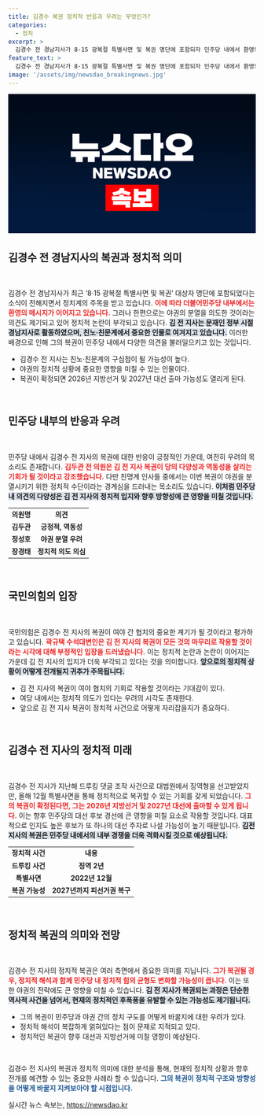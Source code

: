 ```yaml
---
title: 김경수 복권 정치적 반응과 우려는 무엇인가?
categories:
  - 정치
excerpt: >
  김경수 전 경남지사가 8·15 광복절 특별사면 및 복권 명단에 포함되자 민주당 내에서 환영의 목소리와 우려가 교차하고 있습니다. 그의 복권이 정치권에 미치는 영향과 차기 대선 주자로서의 가능성에 대한 논의가 뜨겁습니다.
feature_text: >
  김경수 전 경남지사가 8·15 광복절 특별사면 및 복권 명단에 포함되자 민주당 내에서 환영의 목소리와 우려가 교차하고 있습니다. 그의 복권이 정치권에 미치는 영향과 차기 대선 주자로서의 가능성에 대한 논의가 뜨겁습니다.
image: '/assets/img/newsdao_breakingnews.jpg'
---
```


<p><img src="/assets/img/newsdao_breakingnews.jpg" alt="bookingtag 속보" /></p>

<h2 data-ke-size="size26">김경수 전 경남지사의 복권과 정치적 의미</h2>

<p data-ke-size="size16">&nbsp;</p>

<p>김경수 전 경남지사가 최근 ‘8·15 광복절 특별사면 및 복권’ 대상자 명단에 포함되었다는 소식이 전해지면서 정치계의 주목을 받고 있습니다. <b><span style="color: #ee2323;">이에 따라 더불어민주당 내부에서는 환영의 메시지가 이어지고 있습니다.</span></b> 그러나 한편으로는 야권의 분열을 의도한 것이라는 의견도 제기되고 있어 정치적 논란이 부각되고 있습니다. <b><span style="background-color: #21538527;">김 전 지사는 문재인 정부 시절 경남지사로 활동하였으며, 친노·친문계에서 중요한 인물로 여겨지고 있습니다.</span></b> 이러한 배경으로 인해 그의 복권이 민주당 내에서 다양한 의견을 불러일으키고 있는 것입니다.</p>

<ul>
  <li>김경수 전 지사는 친노·친문계의 구심점이 될 가능성이 높다.</li>
  <li>야권의 정치적 상황에 중요한 영향을 미칠 수 있는 인물이다.</li>
  <li>복권이 확정되면 2026년 지방선거 및 2027년 대선 출마 가능성도 열리게 된다.</li>
</ul>

<p data-ke-size="size16">&nbsp;</p>

<h2 data-ke-size="size26">민주당 내부의 반응과 우려</h2>

<p data-ke-size="size16">&nbsp;</p>

<p>민주당 내에서 김경수 전 지사의 복권에 대한 반응이 긍정적인 가운데, 여전히 우려의 목소리도 존재합니다. <b><span style="color: #ee2323;">김두관 전 의원은 김 전 지사 복권이 당의 다양성과 역동성을 살리는 기회가 될 것이라고 강조했습니다.</span></b> 다만 친명계 인사들 중에서는 이번 복권이 야권을 분열시키기 위한 정치적 수단이라는 경계심을 드러내는 목소리도 있습니다. <b><span style="background-color: #21538527;">이처럼 민주당 내 의견의 다양성은 김 전 지사의 정치적 입지와 향후 방향성에 큰 영향을 미칠 것입니다.</span></b></p>

<table>
  <tr>
    <td style="text-align: center; height: 17px;"><b>의원명</b></td>
    <td style="text-align: center; height: 17px;"><b>의견</b></td>
  </tr>
  <tr>
    <td style="text-align: center; height: 17px;"><b>김두관</b></td>
    <td style="text-align: center; height: 17px;"><b>긍정적, 역동성</b></td>
  </tr>
  <tr>
    <td style="text-align: center; height: 17px;"><b>정성호</b></td>
    <td style="text-align: center; height: 17px;"><b>야권 분열 우려</b></td>
  </tr>
  <tr>
    <td style="text-align: center; height: 17px;"><b>장경태</b></td>
    <td style="text-align: center; height: 17px;"><b>정치적 의도 의심</b></td>
  </tr>
</table>

<p data-ke-size="size16">&nbsp;</p>

<h2 data-ke-size="size26">국민의힘의 입장</h2>

<p data-ke-size="size16">&nbsp;</p>

<p>국민의힘은 김경수 전 지사의 복권이 여야 간 협치의 중요한 계기가 될 것이라고 평가하고 있습니다. <b><span style="color: #ee2323;">곽규택 수석대변인은 김 전 지사의 복권이 모든 것의 마무리로 작용할 것이라는 시각에 대해 부정적인 입장을 드러냈습니다.</span></b> 이는 정치적 논란과 논란이 이어지는 가운데 김 전 지사의 입지가 더욱 부각되고 있다는 것을 의미합니다. <b><span style="background-color: #21538527;">앞으로의 정치적 상황이 어떻게 전개될지 귀추가 주목됩니다.</span></b></p>

<ul>
  <li>김 전 지사의 복권이 여야 협치의 기회로 작용할 것이라는 기대감이 있다.</li>
  <li>여당 내에서는 정치적 의도가 있다는 우려의 시각도 존재한다.</li>
  <li>앞으로 김 전 지사 복권이 정치적 사건으로 어떻게 자리잡을지가 중요하다.</li>
</ul>

<p data-ke-size="size16">&nbsp;</p>

<h2 data-ke-size="size26">김경수 전 지사의 정치적 미래</h2>

<p data-ke-size="size16">&nbsp;</p>

<p>김경수 전 지사가 지난해 드루킹 댓글 조작 사건으로 대법원에서 징역형을 선고받았지만, 올해 12월 특별사면을 통해 정치적으로 복귀할 수 있는 기회를 갖게 되었습니다. <b><span style="color: #ee2323;">그의 복권이 확정된다면, 그는 2026년 지방선거 및 2027년 대선에 출마할 수 있게 됩니다.</span></b> 이는 향후 민주당의 대선 후보 경선에 큰 영향을 미칠 요소로 작용할 것입니다. 대표적으로 인지도 높은 후보가 또 하나의 대선 주자로 나설 가능성이 높기 때문입니다. <b><span style="background-color: #21538527;">김전 지사의 복권은 민주당 내에서의 내부 경쟁을 더욱 격화시킬 것으로 예상됩니다.</span></b></p>

<table>
  <tr>
    <td style="text-align: center; height: 17px;"><b>정치적 사건</b></td>
    <td style="text-align: center; height: 17px;"><b>내용</b></td>
  </tr>
  <tr>
    <td style="text-align: center; height: 17px;"><b>드루킹 사건</b></td>
    <td style="text-align: center; height: 17px;"><b>징역 2년</b></td>
  </tr>
  <tr>
    <td style="text-align: center; height: 17px;"><b>특별사면</b></td>
    <td style="text-align: center; height: 17px;"><b>2022년 12월</b></td>
  </tr>
  <tr>
    <td style="text-align: center; height: 17px;"><b>복권 가능성</b></td>
    <td style="text-align: center; height: 17px;"><b>2027년까지 피선거권 복구</b></td>
  </tr>
</table>

<p data-ke-size="size16">&nbsp;</p>

<h2 data-ke-size="size26">정치적 복권의 의미와 전망</h2>

<p data-ke-size="size16">&nbsp;</p>

<p>김경수 전 지사의 정치적 복권은 여러 측면에서 중요한 의미를 지닙니다. <b><span style="color: #ee2323;">그가 복권될 경우, 정치적 해석과 함께 민주당 내 정치적 힘의 균형도 변화할 가능성이 큽니다.</span></b> 이는 또한 야권의 전략에도 큰 영향을 미칠 수 있습니다. <b><span style="background-color: #21538527;">김 전 지사가 복권되는 과정은 단순한 역사적 사건을 넘어서, 현재의 정치적인 후폭풍을 유발할 수 있는 가능성도 제기됩니다.</span></b></p>

<ul>
  <li>그의 복권이 민주당과 야권 간의 정치 구도를 어떻게 바꿀지에 대한 우려가 있다.</li>
  <li>정치적 해석이 복잡하게 얽혀있다는 점이 문제로 지적되고 있다.</li>
  <li>정치적인 복권이 향후 대선과 지방선거에 미칠 영향이 예상된다.</li>
</ul>

<p data-ke-size="size16">&nbsp;</p>

<p>김경수 전 지사의 복권과 정치적 의미에 대한 분석을 통해, 현재의 정치적 상황과 향후 전개를 예견할 수 있는 중요한 사례라 할 수 있습니다. <b><span style="color: #1a5490;">그의 복권이 정치적 구조와 방향성을 어떻게 바꿀지 지켜보아야 할 시점입니다.</span></b></p>
실시간 뉴스 속보는, <a href="https://newsdao.kr" rel="dofollow">https://newsdao.kr</a>


